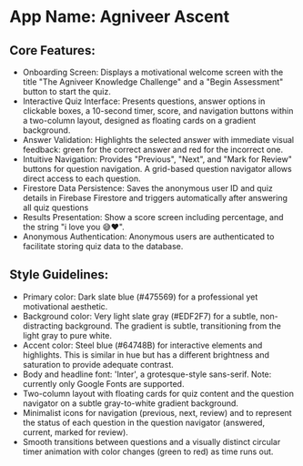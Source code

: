 # **App Name**: Agniveer Ascent

## Core Features:

- Onboarding Screen: Displays a motivational welcome screen with the title "The Agniveer Knowledge Challenge" and a "Begin Assessment" button to start the quiz.
- Interactive Quiz Interface: Presents questions, answer options in clickable boxes, a 10-second timer, score, and navigation buttons within a two-column layout, designed as floating cards on a gradient background.
- Answer Validation: Highlights the selected answer with immediate visual feedback: green for the correct answer and red for the incorrect one.
- Intuitive Navigation: Provides "Previous", "Next", and "Mark for Review" buttons for question navigation. A grid-based question navigator allows direct access to each question.
- Firestore Data Persistence: Saves the anonymous user ID and quiz details in Firebase Firestore and triggers automatically after answering all quiz questions
- Results Presentation: Show a score screen including percentage, and the string "i love you 😅❤️".
- Anonymous Authentication: Anonymous users are authenticated to facilitate storing quiz data to the database.

## Style Guidelines:

- Primary color: Dark slate blue (#475569) for a professional yet motivational aesthetic.
- Background color: Very light slate gray (#EDF2F7) for a subtle, non-distracting background. The gradient is subtle, transitioning from the light gray to pure white.
- Accent color: Steel blue (#64748B) for interactive elements and highlights. This is similar in hue but has a different brightness and saturation to provide adequate contrast.
- Body and headline font: 'Inter', a grotesque-style sans-serif. Note: currently only Google Fonts are supported.
- Two-column layout with floating cards for quiz content and the question navigator on a subtle gray-to-white gradient background.
- Minimalist icons for navigation (previous, next, review) and to represent the status of each question in the question navigator (answered, current, marked for review).
- Smooth transitions between questions and a visually distinct circular timer animation with color changes (green to red) as time runs out.